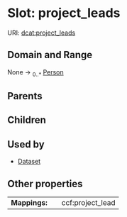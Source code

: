 
# Slot: project_leads



URI: [dcat:project_leads](http://www.w3.org/ns/dcat#project_leads)


## Domain and Range

None &#8594;  <sub>0..\*</sub> [Person](Person.md)

## Parents


## Children


## Used by

 * [Dataset](Dataset.md)

## Other properties

|  |  |  |
| --- | --- | --- |
| **Mappings:** | | ccf:project_lead |